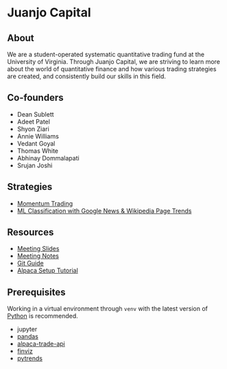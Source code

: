 Juanjo Capital
==========================

## About
We are a student-operated systematic quantitative trading fund at the University of Virginia. Through Juanjo Capital, we are striving to learn more about the world of quantitative finance and how various trading strategies are created, and consistently build our skills in this field.

## Co-founders
- Dean Sublett
- Adeet Patel
- Shyon Ziari
- Annie Williams
- Vedant Goyal
- Thomas White
- Abhinay Dommalapati
- Srujan Joshi

## Strategies
- [Momentum Trading](strategies/momentum/index.md)
- [ML Classification with Google News & Wikipedia Page Trends](strategies/google-wiki-ml/index.md)

## Resources
- [Meeting Slides](resources/meeting-slides/index.md)
- [Meeting Notes](resources/meeting-notes/index.md)
- [Git Guide](resources/gitguide.md)
- [Alpaca Setup Tutorial](resources/alpaca-setup.md)

## Prerequisites
Working in a virtual environment through `venv` with the latest version of [Python](https://www.python.org/downloads/) is recommended.

- jupyter
- [pandas](https://pandas.pydata.org/)
- [alpaca-trade-api](https://github.com/alpacahq/alpaca-trade-api-python)
- [finviz](https://github.com/mariostoev/finviz)
- [pytrends](https://github.com/GeneralMills/pytrends)